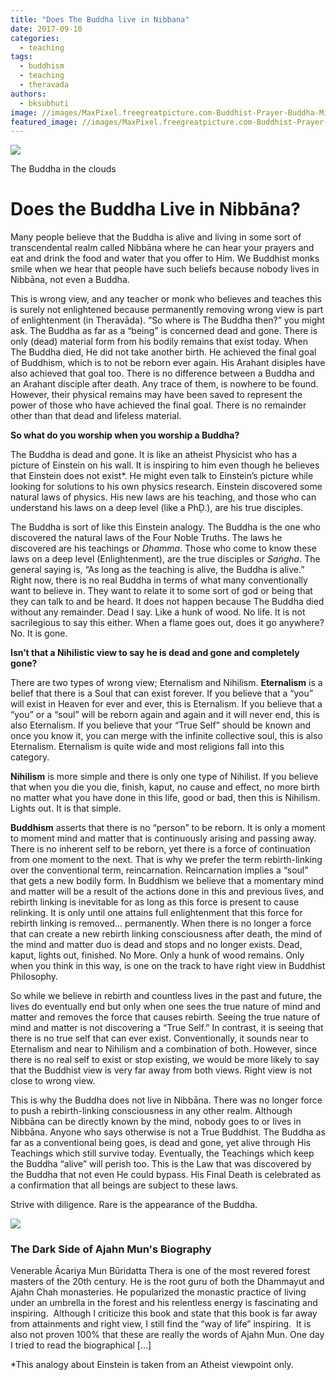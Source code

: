 ```yaml
---
title: "Does The Buddha live in Nibbana"
date: 2017-09-10
categories: 
  - teaching
tags: 
  - buddhism
  - teaching
  - theravada
authors: 
  - bksubhuti
image: //images/MaxPixel.freegreatpicture.com-Buddhist-Prayer-Buddha-Mind-India-Concept-1550590.jpg
featured_image: //images/MaxPixel.freegreatpicture.com-Buddhist-Prayer-Buddha-Mind-India-Concept-1550590.jpg
---
```


[![](/images/MaxPixel.freegreatpicture.com-Buddhist-Prayer-Buddha-Mind-India-Concept-1550590-768x1024.jpg)](https://subhuti.withmetta.net/wp-content/uploads/2017/09/MaxPixel.freegreatpicture.com-Buddhist-Prayer-Buddha-Mind-India-Concept-1550590.jpg)

The Buddha in the clouds

# Does the Buddha Live in Nibbāna?

Many people believe that the Buddha is alive and living in some sort of transcendental realm called Nibbāna where he can hear your prayers and eat and drink the food and water that you offer to Him. We Buddhist monks smile when we hear that people have such beliefs because nobody lives in Nibbāna, not even a Buddha.

This is wrong view, and any teacher or monk who believes and teaches this is surely not enlightened because permanently removing wrong view is part of enlightenment (in Theravāda). “So where is The Buddha then?” you might ask. The Buddha as far as a “being” is concerned dead and gone. There is only (dead) material form from his bodily remains that exist today. When The Buddha died, He did not take another birth. He achieved the final goal of Buddhism, which is to not be reborn ever again. His Arahant disiples have also achieved that goal too. There is no difference between a Buddha and an Arahant disciple after death. Any trace of them, is nowhere to be found. However, their physical remains may have been saved to represent the power of those who have achieved the final goal. There is no remainder other than that dead and lifeless material.

**So what do you worship when you worship a Buddha?**

The Buddha is dead and gone. It is like an atheist Physicist who has a picture of Einstein on his wall. It is inspiring to him even though he believes that Einstein does not exist\*. He might even talk to Einstein’s picture while looking for solutions to his own physics research. Einstein discovered some natural laws of physics. His new laws are his teaching, and those who can understand his laws on a deep level (like a PhḌ.), are his true disciples.

The Buddha is sort of like this Einstein analogy. The Buddha is the one who discovered the natural laws of the Four Noble Truths. The laws he discovered are his teachings or _Dhamma_. Those who come to know these laws on a deep level (Enlightenment), are the true disciples or _Saṅgha_. The general saying is, “As long as the teaching is alive, the Buddha is alive.” Right now, there is no real Buddha in terms of what many conventionally want to believe in. They want to relate it to some sort of god or being that they can talk to and be heard. It does not happen because The Buddha died without any remainder. Dead I say. Like a hunk of wood. No life. It is not sacrilegious to say this either. When a flame goes out, does it go anywhere? No. It is gone.

**Isn’t that a Nihilistic view to say he is dead and gone and completely gone?**

There are two types of wrong view; Eternalism and Nihilism. **Eternalism** is a belief that there is a Soul that can exist forever. If you believe that a “you” will exist in Heaven for ever and ever, this is Eternalism. If you believe that a “you” or a “soul” will be reborn again and again and it will never end, this is also Eternalism. If you believe that your “True Self” should be known and once you know it, you can merge with the infinite collective soul, this is also Eternalism. Eternalism is quite wide and most religions fall into this category.

**Nihilism** is more simple and there is only one type of Nihilist. If you believe that when you die you die, finish, kaput, no cause and effect, no more birth no matter what you have done in this life, good or bad, then this is Nihilism. Lights out. It is that simple.

**Buddhism** asserts that there is no “person” to be reborn. It is only a moment to moment mind and matter that is continuously arising and passing away. There is no inherent self to be reborn, yet there is a force of continuation from one moment to the next. That is why we prefer the term rebirth-linking over the conventional term, reincarnation. Reincarnation implies a “soul” that gets a new bodily form. In Buddhism we believe that a momentary mind and matter will be a result of the actions done in this and previous lives, and rebirth linking is inevitable for as long as this force is present to cause relinking. It is only until one attains full enlightenment that this force for rebirth linking is removed… permanently. When there is no longer a force that can create a new rebirth linking consciousness after death, the mind of the mind and matter duo is dead and stops and no longer exists. Dead, kaput, lights out, finished. No More. Only a hunk of wood remains. Only when you think in this way, is one on the track to have right view in Buddhist Philosophy.

So while we believe in rebirth and countless lives in the past and future, the lives do eventually end but only when one sees the true nature of mind and matter and removes the force that causes rebirth. Seeing the true nature of mind and matter is not discovering a “True Self.” In contrast, it is seeing that there is no true self that can ever exist. Conventionally, it sounds near to Eternalism and near to Nihilism and a combination of both. However, since there is no real self to exist or stop existing, we would be more likely to say that the Buddhist view is very far away from both views. Right view is not close to wrong view.

This is why the Buddha does not live in Nibbāna. There was no longer force to push a rebirth-linking consciousness in any other realm. Although Nibbāna can be directly known by the mind, nobody goes to or lives in Nibbāna. Anyone who says otherwise is not a True Buddhist. The Buddha as far as a conventional being goes, is dead and gone, yet alive through His Teachings which still survive today. Eventually, the Teachings which keep the Buddha “alive” will perish too. This is the Law that was discovered by the Buddha that not even He could bypass. His Final Death is celebrated as a confirmation that all beings are subject to these laws.

Strive with diligence. Rare is the appearance of the Buddha.

![](/images/ajmun-crop-dark-324x195.png)

### The Dark Side of Ajahn Mun's Biography

Venerable Ācariya Mun Būridatta Thera is one of the most revered forest masters of the 20th century. He is the root guru of both the Dhammayut and Ajahn Chah monasteries. He popularized the monastic practice of living under an umbrella in the forest and his relentless energy is fascinating and inspiring.  Although I criticize this book and state that this book is far away from attainments and right view, I still find the “way of life” inspiring.  It is also not proven 100% that these are really the words of Ajahn Mun. One day I tried to read the biographical \[…\]

\*This analogy about Einstein is taken from an Atheist viewpoint only.